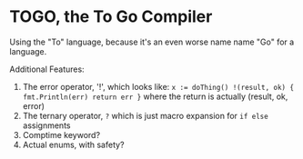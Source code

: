 # TOGO, the To Go Compiler

Using the "To" language, because it's an even worse name name "Go" for a language.

Additional Features:
1. The error operator, '!', which looks like: `x := doThing() !(result, ok) { fmt.Println(err) return err }` where the return is actually (result, ok, error)
2. The ternary operator, `?` which is just macro expansion for `if else` assignments
3. Comptime keyword?
4. Actual enums, with safety?